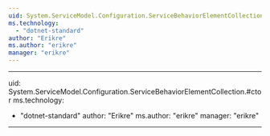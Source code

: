 ```yaml
---
uid: System.ServiceModel.Configuration.ServiceBehaviorElementCollection
ms.technology: 
  - "dotnet-standard"
author: "Erikre"
ms.author: "erikre"
manager: "erikre"
---
```


---
uid: System.ServiceModel.Configuration.ServiceBehaviorElementCollection.#ctor
ms.technology: 
  - "dotnet-standard"
author: "Erikre"
ms.author: "erikre"
manager: "erikre"
---
